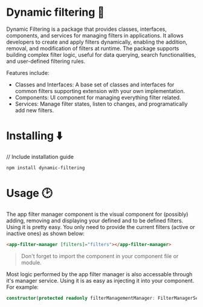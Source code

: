 # Dynamic filtering 🔎

Dynamic Filtering is a package that provides classes, interfaces, components, and services for managing filters in applications. It allows developers to create and apply filters dynamically, enabling the addition, removal, and modification of filters at runtime. The package supports building complex filter logic, useful for data querying, search functionalities, and user-defined filtering rules.

Features include:

-   Classes and Interfaces: A base set of classes and interfaces for common filters supporting extension with your own implementation.
-   Components: UI component for managing everything filter related.
-   Services: Manage filter states, listen to changes, and programatically add new filters.

# Installing ⬇️

// Include installation guide

```bash
npm install dynamic-filtering
```

# Usage 🕑

The app filter manager component is the visual component for (possibly) adding, removing and displaying your defined and to be defined filters. Using it is pretty easy. You only need to provide the current filters (active or inactive ones) as shown below:

```html
<app-filter-manager [filters]="filters"></app-filter-manager>
```

> Don't forget to import the component in your component file or module.

Most logic performed by the app filter manager is also accessable through it's manager service. Using it is as easy as injecting it into your component. For example:

```ts
constructor(protected readonly filterManagementManager: FilterManagerService) {}
```
